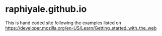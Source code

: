 # raphiyale.github.io
This is hand coded site following the examples listed on https://developer.mozilla.org/en-US/Learn/Getting_started_with_the_web

